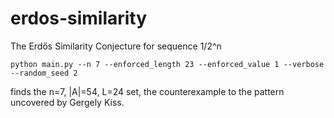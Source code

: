 # erdos-similarity
The Erdős Similarity Conjecture for sequence 1/2^n


```
python main.py --n 7 --enforced_length 23 --enforced_value 1 --verbose --random_seed 2
```

finds the n=7, |A|=54, L=24 set, the counterexample to the pattern uncovered by Gergely Kiss.
